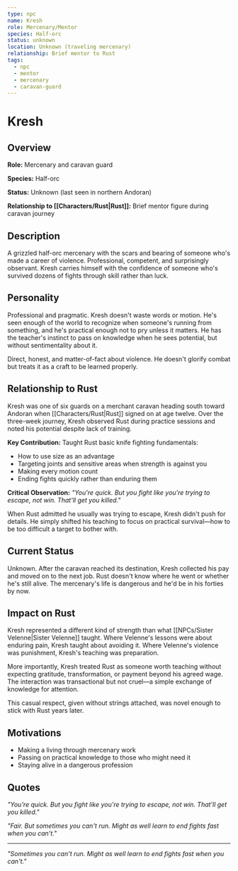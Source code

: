 ```yaml
---
type: npc
name: Kresh
role: Mercenary/Mentor
species: Half-orc
status: unknown
location: Unknown (traveling mercenary)
relationship: Brief mentor to Rust
tags:
  - npc
  - mentor
  - mercenary
  - caravan-guard
---
```


# Kresh

## Overview

**Role:** Mercenary and caravan guard

**Species:** Half-orc

**Status:** Unknown (last seen in northern Andoran)

**Relationship to [[Characters/Rust|Rust]]:** Brief mentor figure during caravan journey

## Description
A grizzled half-orc mercenary with the scars and bearing of someone who's made a career of violence. Professional, competent, and surprisingly observant. Kresh carries himself with the confidence of someone who's survived dozens of fights through skill rather than luck.

## Personality
Professional and pragmatic. Kresh doesn't waste words or motion. He's seen enough of the world to recognize when someone's running from something, and he's practical enough not to pry unless it matters. He has the teacher's instinct to pass on knowledge when he sees potential, but without sentimentality about it.

Direct, honest, and matter-of-fact about violence. He doesn't glorify combat but treats it as a craft to be learned properly.

## Relationship to Rust
Kresh was one of six guards on a merchant caravan heading south toward Andoran when [[Characters/Rust|Rust]] signed on at age twelve. Over the three-week journey, Kresh observed Rust during practice sessions and noted his potential despite lack of training.

**Key Contribution:** Taught Rust basic knife fighting fundamentals:
- How to use size as an advantage
- Targeting joints and sensitive areas when strength is against you
- Making every motion count
- Ending fights quickly rather than enduring them

**Critical Observation:** *"You're quick. But you fight like you're trying to escape, not win. That'll get you killed."*

When Rust admitted he usually was trying to escape, Kresh didn't push for details. He simply shifted his teaching to focus on practical survival—how to be too difficult a target to bother with.

## Current Status
Unknown. After the caravan reached its destination, Kresh collected his pay and moved on to the next job. Rust doesn't know where he went or whether he's still alive. The mercenary's life is dangerous and he'd be in his forties by now.

## Impact on Rust
Kresh represented a different kind of strength than what [[NPCs/Sister Velenne|Sister Velenne]] taught. Where Velenne's lessons were about enduring pain, Kresh taught about avoiding it. Where Velenne's violence was punishment, Kresh's teaching was preparation.

More importantly, Kresh treated Rust as someone worth teaching without expecting gratitude, transformation, or payment beyond his agreed wage. The interaction was transactional but not cruel—a simple exchange of knowledge for attention.

This casual respect, given without strings attached, was novel enough to stick with Rust years later.

## Motivations
- Making a living through mercenary work
- Passing on practical knowledge to those who might need it
- Staying alive in a dangerous profession

## Quotes
*"You're quick. But you fight like you're trying to escape, not win. That'll get you killed."*

*"Fair. But sometimes you can't run. Might as well learn to end fights fast when you can't."*

---
*"Sometimes you can't run. Might as well learn to end fights fast when you can't."*
